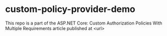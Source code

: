 # custom-policy-provider-demo
This repo is a part of the ASP.NET Core: Custom Authorization Policies With Multiple Requirements article published at &lt;url>
